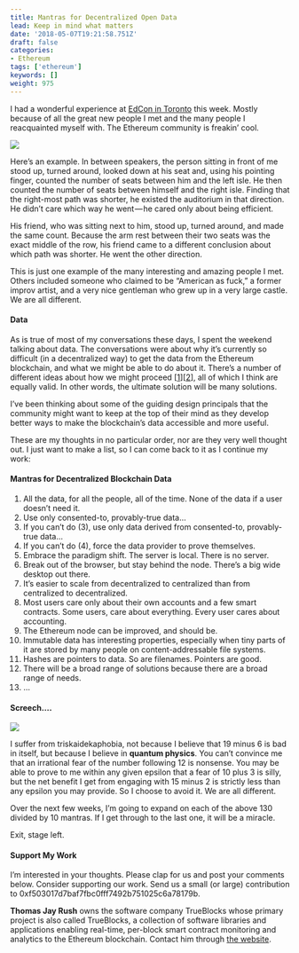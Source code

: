 ```yaml
---
title: Mantras for Decentralized Open Data
lead: Keep in mind what matters
date: '2018-05-07T19:21:58.751Z'
draft: false
categories:
- Ethereum
tags: ['ethereum']
keywords: []
weight: 975
---
```


I had a wonderful experience at [EdCon in Toronto](https://edcon.io/) this week. Mostly because of all the great new people I met and the many people I reacquainted myself with. The Ethereum community is freakin’ cool.

![](/blog/img/025-Mantras-for-Decentralized-Open-Data-001.jpg)

Here’s an example. In between speakers, the person sitting in front of me stood up, turned around, looked down at his seat and, using his pointing finger, counted the number of seats between him and the left isle. He then counted the number of seats between himself and the right isle. Finding that the right-most path was shorter, he existed the auditorium in that direction. He didn’t care which way he went — he cared only about being efficient.

His friend, who was sitting next to him, stood up, turned around, and made the same count. Because the arm rest between their two seats was the exact middle of the row, his friend came to a different conclusion about which path was shorter. He went the other direction.

This is just one example of the many interesting and amazing people I met. Others included someone who claimed to be “American as fuck,” a former improv artist, and a very nice gentleman who grew up in a very large castle. We are all different.

#### Data

As is true of most of my conversations these days, I spent the weekend talking about data. The conversations were about why it’s currently so difficult (in a decentralized way) to get the data from the Ethereum blockchain, and what we might be able to do about it. There’s a number of different ideas about how we might proceed \[[1](https://medium.com/@lrettig/60ac7c404169)\]\[[2](https://www.youtube.com/watch?v=CXtkv-HzEso)\], all of which I think are equally valid. In other words, the ultimate solution will be many solutions.

I’ve been thinking about some of the guiding design principals that the community might want to keep at the top of their mind as they develop better ways to make the blockchain’s data accessible and more useful.

These are my thoughts in no particular order, nor are they very well thought out. I just want to make a list, so I can come back to it as I continue my work:

#### Mantras for Decentralized Blockchain Data

1. All the data, for all the people, all of the time. None of the data if a user doesn’t need it.
2. Use only consented-to, provably-true data…
3. If you can’t do (3), use only data derived from consented-to, provably-true data…
4. If you can’t do (4), force the data provider to prove themselves.
5. Embrace the paradigm shift. The server is local. There is no server.
6. Break out of the browser, but stay behind the node. There’s a big wide desktop out there.
7. It’s easier to scale from decentralized to centralized than from centralized to decentralized.
8. Most users care only about their own accounts and a few smart contracts. Some users, care about everything. Every user cares about accounting.
9. The Ethereum node can be improved, and should be.
10. Immutable data has interesting properties, especially when tiny parts of it are stored by many people on content-addressable file systems.
11. Hashes are pointers to data. So are filenames. Pointers are good.
12. There will be a broad range of solutions because there are a broad range of needs.
13. …

#### Screech….

![](/blog/img/025-Mantras-for-Decentralized-Open-Data-002.jpg)

I suffer from triskaidekaphobia, not because I believe that 19 minus 6 is bad in itself, but because I believe in **quantum physics**. You can’t convince me that an irrational fear of the number following 12 is nonsense. You may be able to prove to me within any given epsilon that a fear of 10 plus 3 is silly, but the net benefit I get from engaging with 15 minus 2 is strictly less than any epsilon you may provide. So I choose to avoid it. We are all different.

Over the next few weeks, I’m going to expand on each of the above 130 divided by 10 mantras. If I get through to the last one, it will be a miracle.

Exit, stage left.

#### Support My Work

I’m interested in your thoughts. Please clap for us and post your comments below. Consider supporting our work. Send us a small (or large) contribution to 0xf503017d7baf7fbc0fff7492b751025c6a78179b.

**Thomas Jay Rush** owns the software company TrueBlocks whose primary project is also called TrueBlocks, a collection of software libraries and applications enabling real-time, per-block smart contract monitoring and analytics to the Ethereum blockchain. Contact him through [the website](http://trueblocks.io).
